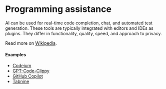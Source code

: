 # Programming assistance

AI can be used for real-time code completion, chat, and automated test generation. These tools are typically integrated with editors and IDEs as plugins. They differ in functionality, quality, speed, and approach to privacy.

Read more on [Wikipedia](https://en.wikipedia.org/wiki/Applications_of_artificial_intelligence#Programming_assistance).

#### Examples
- [Codeium](https://codeium.com)
- [GPT-Code-Clippy](https://github.com/CodedotAl/gpt-code-clippy)
- [GitHub Copilot](https://github.com/features/copilot)
- [Tabnine](https://www.tabnine.com)
